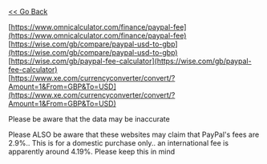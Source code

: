 [<< Go Back](https://pikakid98.github.io/support-me/hire-me)

[https://www.omnicalculator.com/finance/paypal-fee](https://www.omnicalculator.com/finance/paypal-fee)
\
[https://wise.com/gb/compare/paypal-usd-to-gbp](https://wise.com/gb/compare/paypal-usd-to-gbp)
\
[https://wise.com/gb/paypal-fee-calculator](https://wise.com/gb/paypal-fee-calculator)
\
[https://www.xe.com/currencyconverter/convert/?Amount=1&From=GBP&To=USD](https://www.xe.com/currencyconverter/convert/?Amount=1&From=GBP&To=USD)

Please be aware that the data may be inaccurate

Please ALSO be aware that these websites may claim that PayPal's fees are 2.9%.. This is for a domestic purchase only.. an international fee is apparently around 4.19%. Please keep this in mind
